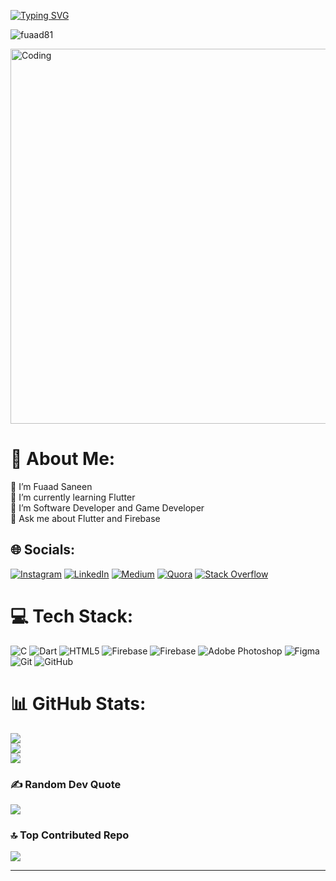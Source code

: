 [![Typing SVG](https://readme-typing-svg.demolab.com?font=JetBrains+Mono&weight=800&size=25&pause=1000&color=6DFFF9&vCenter=true&random=false&width=435&lines=FUAAD+SANEEN;FLUTTER+FULLSTACK+DEVELOPER)](https://git.io/typing-svg)
<p align="left"> <img src="https://komarev.com/ghpvc/?username=fuaad81&label=Profile%20views&color=0e75b6&style=flat" alt="fuaad81" /> </p>
<img align="center" alt="Coding" width="600" src="https://user-images.githubusercontent.com/74038190/212748842-9fcbad5b-6173-4175-8a61-521f3dbb7514.gif">

# 💫 About Me:<br>
🔭 I’m Fuaad Saneen<br>👯 I’m currently learning Flutter<br>🤝 I’m Software Developer and Game Developer<br>💬 Ask me about Flutter and Firebase


## 🌐 Socials:
[![Instagram](https://img.shields.io/badge/Instagram-%23E4405F.svg?logo=Instagram&logoColor=white)](https://instagram.com/_fuaad._) [![LinkedIn](https://img.shields.io/badge/LinkedIn-%230077B5.svg?logo=linkedin&logoColor=white)](https://linkedin.com/in/fuaad-saneen-37a527294) [![Medium](https://img.shields.io/badge/Medium-12100E?logo=medium&logoColor=white)](https://medium.com/@Fuaad) [![Quora](https://img.shields.io/badge/Quora-%23B92B27.svg?logo=Quora&logoColor=white)](https://quora.com/profile/Fuaad-Saneen-6) [![Stack Overflow](https://img.shields.io/badge/-Stackoverflow-FE7A16?logo=stack-overflow&logoColor=white)](https://stackoverflow.com/users/fuaad-saneen) 

# 💻 Tech Stack:
![C](https://img.shields.io/badge/c-%2300599C.svg?style=for-the-badge&logo=c&logoColor=white) ![Dart](https://img.shields.io/badge/dart-%230175C2.svg?style=for-the-badge&logo=dart&logoColor=white) ![HTML5](https://img.shields.io/badge/html5-%23E34F26.svg?style=for-the-badge&logo=html5&logoColor=white) ![Firebase](https://img.shields.io/badge/firebase-%23039BE5.svg?style=for-the-badge&logo=firebase) ![Firebase](https://img.shields.io/badge/firebase-a08021?style=for-the-badge&logo=firebase&logoColor=ffcd34) ![Adobe Photoshop](https://img.shields.io/badge/adobe%20photoshop-%2331A8FF.svg?style=for-the-badge&logo=adobe%20photoshop&logoColor=white) ![Figma](https://img.shields.io/badge/figma-%23F24E1E.svg?style=for-the-badge&logo=figma&logoColor=white) ![Git](https://img.shields.io/badge/git-%23F05033.svg?style=for-the-badge&logo=git&logoColor=white) ![GitHub](https://img.shields.io/badge/github-%23121011.svg?style=for-the-badge&logo=github&logoColor=white)
# 📊 GitHub Stats:
![](https://github-readme-stats.vercel.app/api?username=Fuaad81&theme=dark&hide_border=false&include_all_commits=false&count_private=false)<br/>
![](https://github-readme-streak-stats.herokuapp.com/?user=Fuaad81&theme=dark&hide_border=false)<br/>
![](https://github-readme-stats.vercel.app/api/top-langs/?username=Fuaad81&theme=dark&hide_border=false&include_all_commits=false&count_private=false&layout=compact)

### ✍️ Random Dev Quote
![](https://quotes-github-readme.vercel.app/api?type=horizontal&theme=dark)

### 🔝 Top Contributed Repo
![](https://github-contributor-stats.vercel.app/api?username=Fuaad81&limit=5&theme=dark&combine_all_yearly_contributions=true)

---
<!-- [![](https://visitcount.itsvg.in/api?id=Fuaad81&icon=0&color=0)](https://visitcount.itsvg.in) -->



<!-- Proudly created with GPRM ( https://gprm.itsvg.in ) -->

  

